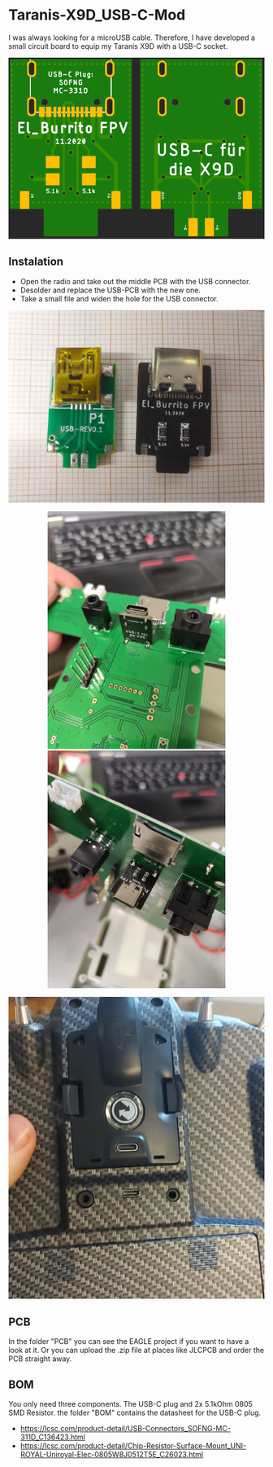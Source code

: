 # Taranis-X9D_USB-C-Mod

I was always looking for a microUSB cable. Therefore, I have developed a small circuit board to equip my Taranis X9D with a USB-C socket.

<p align="center">
  <img src="https://github.com/Jens-Si/Taranis-X9D_USB-C-Mod/blob/main/pictures/PCB.png" width="550" title="Screenshot PCB">
</p>

## Instalation
- Open the radio and take out the middle PCB with the USB connector.
- Desolder and replace the USB-PCB with the new one.
- Take a small file and widen the hole for the USB connector.

<p align="center">
  <img src="https://github.com/Jens-Si/Taranis-X9D_USB-C-Mod/blob/main/pictures/PCB-1.jpg" width="550" title="old and new PCB">
</p>

<p align="center">
  <img src="https://github.com/Jens-Si/Taranis-X9D_USB-C-Mod/blob/main/pictures/PCB-2.jpg" width="350" title="PCB install 1">
  <img src="https://github.com/Jens-Si/Taranis-X9D_USB-C-Mod/blob/main/pictures/PCB-3.jpg" width="350" title="PCB install 2">
</p>
<p align="center">
  <img src="https://github.com/Jens-Si/Taranis-X9D_USB-C-Mod/blob/main/pictures/PCB-4.jpg" width="550" title="back of radio">
</p>

## PCB
In the folder "PCB" you can see the EAGLE project if you want to have a look at it. Or you can upload the .zip file at places like JLCPCB and order the PCB straight away.

## BOM
You only need three components. The USB-C plug and 2x 5.1kOhm 0805 SMD Resistor.
the folder "BOM" contains the datasheet for the USB-C plug.

- https://lcsc.com/product-detail/USB-Connectors_SOFNG-MC-311D_C136423.html
- https://lcsc.com/product-detail/Chip-Resistor-Surface-Mount_UNI-ROYAL-Uniroyal-Elec-0805W8J0512T5E_C26023.html
